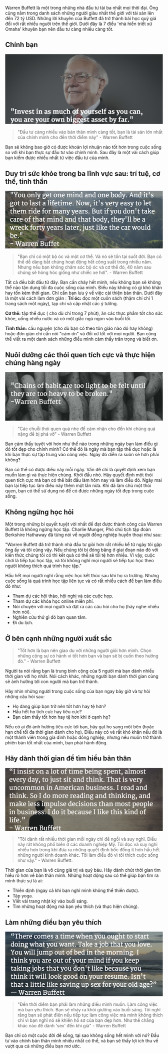 Warren Buffett là một trong những nhà đầu tư tài ba nhất mọi thời đại. Ông cũng nằm trong danh sách những người giàu nhất thế giới với tài sản lên đến 72 tỷ USD. Những lời khuyên của Buffett đã trở thành bài học quý giá đối với rất nhiều người trên thế giới.
Dưới đây là 7 điều 'nhà hiền triết xứ Omaha' khuyên bạn nên đầu tư càng nhiều càng tốt.

## Chính bạn
![](https://raw.githubusercontent.com/tranduchieu/tranduchieu.github.io/master/images/c70warren-buffett-1.png)
> "Đầu tư càng nhiều vào bản thân mình càng tốt, bạn là tài sản lớn nhất của chính mình cho đến thời điểm này" - Warren Buffett

Bạn sẽ không bao giờ có được khoản lợi nhuận nào tốt hơn trong cuộc sống so với khi bạn thực sự đầu tư vào chính mình. Sau đây là một vài cách giúp bạn kiếm được nhiều nhất từ việc đầu tư của mình.

## Duy trì sức khỏe trong ba lĩnh vực sau: trí tuệ, cơ thể, tinh thần
![](https://raw.githubusercontent.com/tranduchieu/tranduchieu.github.io/master/images/a8bwarren-buffett2.png)
> "Bạn chỉ có một bộ óc và một cơ thể. Và nó sẽ tồn tại suốt đời. Bạn có thể dễ dàng bắt chúng hoạt động hết công suất trong nhiều năm. Nhưng nếu bạn không chăm sóc bộ óc và cơ thể đó, 40 năm sau chúng sẽ hỏng hóc giống như chiếc xe hơi". - Warren Buffett

Tất cả đều bắt đầu từ đây. Bạn cần cháy hết mình, nếu không bạn sẽ không thể nào tận dụng tối đa cuộc sống của mình.
Điều này không có gì khó khăn hay tốn kém thời gian. Chỉ cần bạn lưu ý về việc cải thiện bản thân. Dưới đây là một vài cách làm đơn giản
:
**Trí óc:** đọc một cuốn sách (thậm chí chỉ 1 trang sách một ngày), tạp chí và cập nhật các ý tưởng.

**Cơ thể:** tập thể dục ( cho dù chỉ trong 7 phút), ăn các thực phẩm tốt cho sức khỏe, uống nhiều nước và có một giấc ngủ ngon vào buổi tối.

**Tinh thần:** cầu nguyện (cho dù bạn có theo tôn giáo nào đó hay không) hoặc đơn giản chỉ cần nói "cảm ơn" và đối xử tốt với mọi người. Bạn cũng thể viết ra một danh sách những điều mình cảm thấy trân trọng và biết ơn.

## Nuôi dưỡng các thói quen tích cực và thực hiện chúng hàng ngày
![](https://raw.githubusercontent.com/tranduchieu/tranduchieu.github.io/master/images/ed8warren-buffett3.png)
> "Các chuỗi thói quen quá nhẹ để cảm nhận cho đến khi chúng quá nặng để bị phá vỡ" - Warren Buffett

Bạn cảm thấy tuyệt vời hơn như thế nào trong những ngày bạn làm điều gì đó tốt đẹp cho chính mình? Có thể đó là ngày mà bạn tập thể dục hoặc là khi bạn thực sự tập trung vào công việc. Ngày đó diễn ra suôn sẻ hơn phải không?

Bạn có thể có được điều này mỗi ngày. Vấn đề chỉ là quyết định xem bạn muốn làm gì và thực hiện chúng.
Khởi đầu nhỏ. Hãy quyết định một thói quen tích cực mà bạn có thể bắt đầu làm hôm nay và làm điều đó. Ngày mai bạn lại tiếp tục làm điều này thêm một lần nữa. Khi đã làm chủ một thói quen, bạn có thể sử dụng nó để có được những ngày tốt đẹp trong cuộc sống.

## Không ngừng học hỏi
Một trong những bí quyết tuyệt vời nhất để đạt được thành công của Warren Buffett là không ngừng học tập. Charlie Munger, Phó chủ tịch tập đoàn Berkshire Hathaway đã từng nói về người đồng nghiệp huyền thoại như sau:

"Warren Buffett đã trở thành nhà đầu tư giỏi hơn rất nhiều kể từ ngày tôi gặp ông ấy và tôi cũng vậy. Nếu chúng tôi bị đóng băng ở giai đoạn nào đó với kiến thức chúng tôi có thì kết quả có thể sẽ tồi tệ hơn nhiều. Vì vậy, cuộc chơi là tiếp tục học tập, và tôi không nghĩ mọi người sẽ tiếp tục học theo người không thích quá trình học tập."

Hầu hết mọi người nghĩ rằng việc học kết thúc sau khi họ ra trường. Nhưng cuộc sống là quá trình học tập liên tục và có rất nhiều cách để bạn làm điều đó như:

- Tham dự các hội thảo, hội nghị và các cuộc họp.
- Tham dự các khóa học online miễn phí.
- Nói chuyện với mọi người và đặt ra các câu hỏi cho họ (hãy nghe nhiều hơn nói).
- Nghiên cứu thứ gì đó bạn quan tâm.
- Đi du lịch.

## Ở bên cạnh những người xuất sắc

> "Tốt hơn là bạn nên giao du với những người giỏi hơn mình. Chọn những cộng sự có hành vi tốt hơn bạn và bạn sẽ bị cuốn theo hướng đó." - Warren Buffett

Người ta nói rằng bạn là trung bình cộng của 5 người mà bạn dành nhiều thời gian với họ nhất. Nói cách khác, những người bạn dành thời gian cùng sẽ ảnh hưởng tới con người mà bạn trở thành.

Hãy nhìn những người trong cuộc sống của bạn ngay bây giờ và tự hỏi những câu hỏi sau:

- Họ đang giúp bạn trở nên tốt hơn hay tệ hơn?
- Hầu hết họ tích cực hay tiêu cực?
- Bạn cảm thấy tốt hơn hay tệ hơn khi ở cạnh họ?

Nếu có ai đó ảnh hưởng tiêu cực tới bạn, hãy gạt họ sang một bên (hoặc hạn chế tối đa thời gian dành cho họ). Điều này có vẻ rất khó khăn nếu đó là một thành viên trong gia đình hoặc đồng nghiệp, nhưng nếu muốn trở thành phiên bản tốt nhất của mình, bạn phải hành động.

## Hãy dành thời gian để tìm hiểu bản thân
![](https://raw.githubusercontent.com/tranduchieu/tranduchieu.github.io/master/images/235warren-buffett5.png)
> "Tôi dành rất nhiều thời gian mỗi ngày chỉ để ngồi và suy nghĩ. Điều này rất không phổ biến ở các doanh nghiệp Mỹ. Tôi đọc và suy nghĩ nhiều hơn trong khi đưa ra những quyết định bốc đồng ít hơn hầu hết những người kinh doanh khác. Tôi làm điều đó vì tôi thích cuộc sống như vậy." - Warren Buffett.

Thời gian của bạn là vô cùng giá trị và quý báu. Hãy dành chút thời gian tìm hiểu rõ hơn về bản thân mình. Những hoạt động sau có thể giúp bạn tìm ra mình thực sự là ai:

- Thiền định (ngay cả khi bạn nghĩ mình không thể thiền được).
- Tập yoga.
- Viết vài trang nhật ký vào buổi sáng.
- Tìm những hoạt động mà bạn yêu thích (và thực hiện chúng).

## Làm những điều bạn yêu thích
![](https://raw.githubusercontent.com/tranduchieu/tranduchieu.github.io/master/images/8eawarren-buffett6.png)
> "Đến thời điểm bạn phải làm những điều mình muốn. Làm công việc mà bạn yêu thích. Bạn sẽ nhảy ra khỏi giường vào buổi sáng. Tôi nghĩ rằng bạn sẽ phát điên nếu tiếp tục làm công việc mà mình không thích chỉ vì bạn nghĩ nó sẽ khiến hồ sơ của bạn đẹp hơn. Như thế chẳng khác nào để dành 'sex' đến khi già" - Warren Buffett

Bạn chỉ có một cuộc đời để sống, tại sao không sống hết mình với nó?
Đầu tư vào chính bản thân mình nhiều nhất có thể, và bạn sẽ thấy lợi ích thu về vượt qua cả những điều bạn mơ ước.
